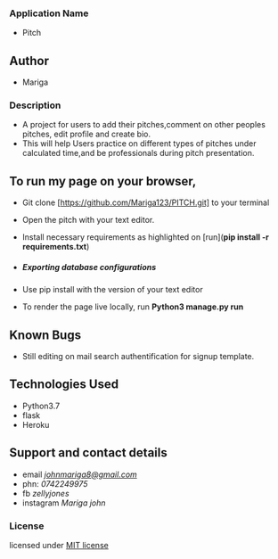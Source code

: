 ### Application Name
* Pitch

## Author
* Mariga

### Description
* A project for users to add their pitches,comment on other peoples pitches, edit profile and create bio.
* This will help Users practice on different types of pitches under calculated time,and be professionals during pitch presentation.

## To run my page on your browser,

* Git  clone [https://github.com/Mariga123/PITCH.git] to your terminal
* Open the pitch with your text editor.
* Install necessary requirements as highlighted on [run](**pip install -r requirements.txt**)

* ##### Exporting database configurations
* Use pip install with the version of your text editor
* To render the page live locally, run **Python3 manage.py run**

## Known Bugs
* Still editing on mail search authentification for signup template.

## Technologies Used
* Python3.7
* flask
* Heroku

## Support and contact details
* email *johnmariga8@gmail.com*
* phn: *0742249975*
* fb *zellyjones*
* instagram *Mariga john*

### License
licensed under [MIT license](LICENSE)